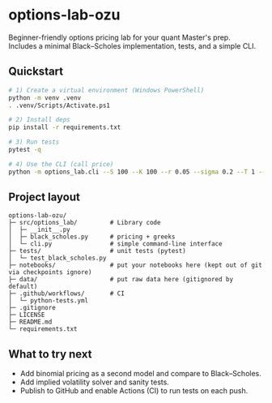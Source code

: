 # options-lab-ozu

Beginner-friendly options pricing lab for your quant Master's prep.  
Includes a minimal Black–Scholes implementation, tests, and a simple CLI.

## Quickstart

```bash
# 1) Create a virtual environment (Windows PowerShell)
python -m venv .venv
. .venv/Scripts/Activate.ps1

# 2) Install deps
pip install -r requirements.txt

# 3) Run tests
pytest -q

# 4) Use the CLI (call price)
python -m options_lab.cli --S 100 --K 100 --r 0.05 --sigma 0.2 --T 1 --type call
```

## Project layout
```
options-lab-ozu/
├─ src/options_lab/         # Library code
│  ├─ __init__.py
│  ├─ black_scholes.py      # pricing + greeks
│  └─ cli.py                # simple command-line interface
├─ tests/                   # unit tests (pytest)
│  └─ test_black_scholes.py
├─ notebooks/               # put your notebooks here (kept out of git via checkpoints ignore)
├─ data/                    # put raw data here (gitignored by default)
├─ .github/workflows/       # CI
│  └─ python-tests.yml
├─ .gitignore
├─ LICENSE
├─ README.md
└─ requirements.txt
```

## What to try next
- Add binomial pricing as a second model and compare to Black–Scholes.
- Add implied volatility solver and sanity tests.
- Publish to GitHub and enable Actions (CI) to run tests on each push.
